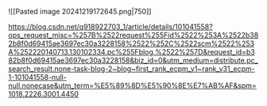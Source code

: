 ![[Pasted image 20241219172645.png|750]]

https://blog.csdn.net/q918922703_1/article/details/101041558?ops_request_misc=%257B%2522request%255Fid%2522%253A%2522b382b8f0d69415ae3697ec30a3228158%2522%252C%2522scm%2522%253A%252220140713.130102334.pc%255Fblog.%2522%257D&request_id=b382b8f0d69415ae3697ec30a3228158&biz_id=0&utm_medium=distribute.pc_search_result.none-task-blog-2~blog~first_rank_ecpm_v1~rank_v31_ecpm-1-101041558-null-null.nonecase&utm_term=%E5%89%8D%E5%90%8E%E7%AB%AF&spm=1018.2226.3001.4450

